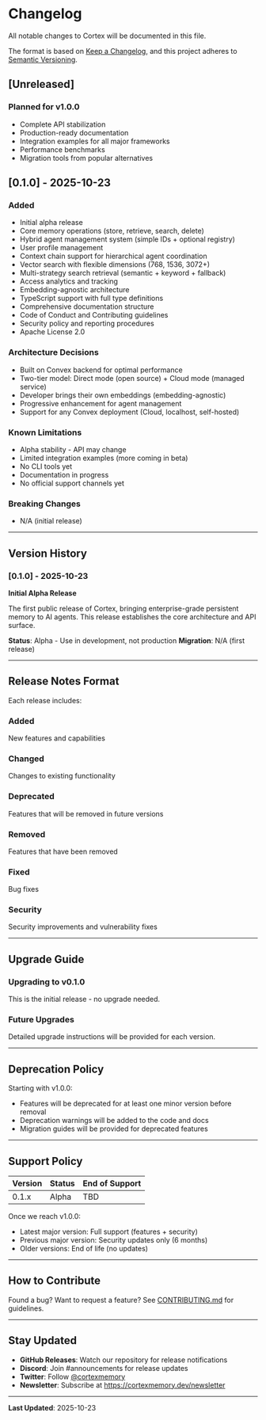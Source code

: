 # Changelog

All notable changes to Cortex will be documented in this file.

The format is based on [Keep a Changelog](https://keepachangelog.com/en/1.0.0/),
and this project adheres to [Semantic Versioning](https://semver.org/spec/v2.0.0.html).

## [Unreleased]

### Planned for v1.0.0
- Complete API stabilization
- Production-ready documentation
- Integration examples for all major frameworks
- Performance benchmarks
- Migration tools from popular alternatives

## [0.1.0] - 2025-10-23

### Added
- Initial alpha release
- Core memory operations (store, retrieve, search, delete)
- Hybrid agent management system (simple IDs + optional registry)
- User profile management
- Context chain support for hierarchical agent coordination
- Vector search with flexible dimensions (768, 1536, 3072+)
- Multi-strategy search retrieval (semantic + keyword + fallback)
- Access analytics and tracking
- Embedding-agnostic architecture
- TypeScript support with full type definitions
- Comprehensive documentation structure
- Code of Conduct and Contributing guidelines
- Security policy and reporting procedures
- Apache License 2.0

### Architecture Decisions
- Built on Convex backend for optimal performance
- Two-tier model: Direct mode (open source) + Cloud mode (managed service)
- Developer brings their own embeddings (embedding-agnostic)
- Progressive enhancement for agent management
- Support for any Convex deployment (Cloud, localhost, self-hosted)

### Known Limitations
- Alpha stability - API may change
- Limited integration examples (more coming in beta)
- No CLI tools yet
- Documentation in progress
- No official support channels yet

### Breaking Changes
- N/A (initial release)

---

## Version History

### [0.1.0] - 2025-10-23
**Initial Alpha Release**

The first public release of Cortex, bringing enterprise-grade persistent memory to AI agents. This release establishes the core architecture and API surface.

**Status**: Alpha - Use in development, not production
**Migration**: N/A (first release)

---

## Release Notes Format

Each release includes:

### Added
New features and capabilities

### Changed
Changes to existing functionality

### Deprecated
Features that will be removed in future versions

### Removed
Features that have been removed

### Fixed
Bug fixes

### Security
Security improvements and vulnerability fixes

---

## Upgrade Guide

### Upgrading to v0.1.0
This is the initial release - no upgrade needed.

### Future Upgrades
Detailed upgrade instructions will be provided for each version.

---

## Deprecation Policy

Starting with v1.0.0:
- Features will be deprecated for at least one minor version before removal
- Deprecation warnings will be added to the code and docs
- Migration guides will be provided for deprecated features

---

## Support Policy

| Version | Status | End of Support |
|---------|--------|----------------|
| 0.1.x   | Alpha  | TBD            |

Once we reach v1.0.0:
- Latest major version: Full support (features + security)
- Previous major version: Security updates only (6 months)
- Older versions: End of life (no updates)

---

## How to Contribute

Found a bug? Want to request a feature? See [CONTRIBUTING.md](./CONTRIBUTING.md) for guidelines.

---

## Stay Updated

- **GitHub Releases**: Watch our repository for release notifications
- **Discord**: Join #announcements for release updates
- **Twitter**: Follow [@cortexmemory](https://twitter.com/cortexmemory)
- **Newsletter**: Subscribe at https://cortexmemory.dev/newsletter

---

**Last Updated**: 2025-10-23

